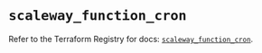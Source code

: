 # `scaleway_function_cron`

Refer to the Terraform Registry for docs: [`scaleway_function_cron`](https://registry.terraform.io/providers/scaleway/scaleway/2.42.1/docs/resources/function_cron).
